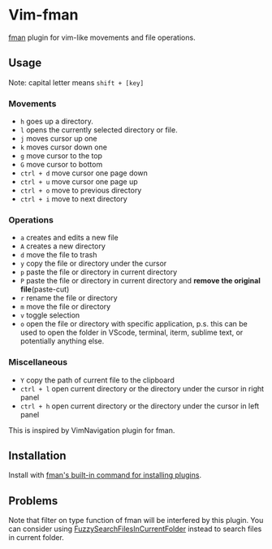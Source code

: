 # Vim-fman
[fman](https://fman.io) plugin for vim-like movements and file operations.

## Usage
Note: capital letter means `shift + [key]`

### Movements
 * `h` goes up a directory.
 * `l` opens the currently selected directory or file.
 * `j` moves cursor up one
 * `k` moves cursor down one
 * `g`  move cursor to the top
 * `G` move cursor to bottom
 * `ctrl + d` move cursor one page down
 * `ctrl + u` move cursor one page up
 * `ctrl + o` move to previous directory
 * `ctrl + i` move to next directory
 
 ### Operations
 * `a` creates and edits a new file
 * `A` creates a new directory
 * `d` move the file to trash
 * `y` copy the file or directory under the cursor
 * `p` paste the file or directory in current directory
 * `P` paste the file or directory in current directory and **remove the original file**(paste-cut)
 * `r` rename the file or directory
 * `m` move the file or directory
 * `v` toggle selection
 * `o` open the file or directory with specific application, p.s. this can be used to open the folder in VScode, terminal, iterm, sublime text, or potentially anything else.

### Miscellaneous
 * `Y` copy the path of current file to the clipboard
 * `ctrl + l` open current directory or the directory under the cursor in right panel
 * `ctrl + h` open current directory or the directory under the cursor in left panel


This is inspired by VimNavigation plugin for fman.

## Installation

Install with [fman's built-in command for installing plugins](https://fman.io/docs/installing-plugins).

## Problems

Note that filter on type function of fman will be interfered by this plugin. You can consider using [FuzzySearchFilesInCurrentFolder](https://github.com/kszcode/FuzzySearchFilesInCurrentFolder) instead to search files in current folder.
